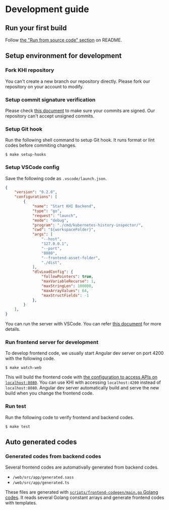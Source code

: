# Development guide

## Run your first build

Follow [the "Run from source code" section](../../README.md#run-from-source-code) on README.

## Setup environment for development

### Fork KHI repository

You can't create a new branch our repository directly. Please fork our repository on your account to modify.

### Setup commit signature verification

Please check [this document](https://docs.github.com/en/authentication/managing-commit-signature-verification) to make sure your commits are signed.
Our repository can't accept unsigned commits.

### Setup Git hook

Run the following shell command to setup Git hook. It runs format or lint codes before commiting changes.

```shell
$ make setup-hooks
```

### Setup VSCode config

Save the following code as `.vscode/launch.json`.

```json
{
    "version": "0.2.0",
    "configurations": [
        {
            "name": "Start KHI Backend",
            "type": "go",
            "request": "launch",
            "mode": "debug",
            "program": "./cmd/kubernetes-history-inspector/",
            "cwd": "${workspaceFolder}",
            "args": [
                "--host",
                "127.0.0.1",
                "--port",
                "8080",
                "--frontend-asset-folder",
                "./dist",
            ],
            "dlvLoadConfig": {
                "followPointers": true,
                "maxVariableRecurse": 1,
                "maxStringLen": 100000,
                "maxArrayValues": 64,
                "maxStructFields": -1
            },
        }
    ], 
}
```

You can run the server with VSCode. You can refer [this document](https://code.visualstudio.com/docs/languages/go) for more details.

### Run frontend server for development

To develop frontend code, we usually start Angular dev server on port 4200 with the following code.

```shell
$ make watch-web
```

This will build the frontend code with [the configuration to access APIs on `localhost:8080`](../../web/src/environments/environment.dev.ts).
You can use KHI with accessing `localhost:4200` instead of `localhost:8080`. Angular dev server automatically build and serve the new build when you change the frontend code.

### Run test

Run the following code to verify frontend and backend codes.

```shell
$ make test
```

## Auto generated codes

### Generated codes from backend codes

Several frontend codes are automativally generated from backend codes.

* `/web/src/app/generated.sass`
* `/web/src/app/generated.ts`

These files are generated with [`scripts/frontend-codegen/main.go` Golang codes](../../scripts/frontend-codegen/main.go). It reads several Golang constant arrays and generate frontend codes with templates.
